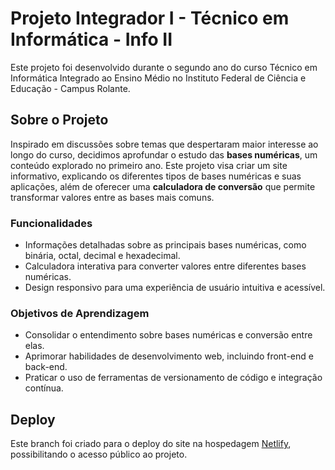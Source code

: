 # Projeto Integrador I - Técnico em Informática - Info II

Este projeto foi desenvolvido durante o segundo ano do curso Técnico em Informática Integrado ao Ensino Médio no Instituto Federal de Ciência e Educação - Campus Rolante.

## Sobre o Projeto

Inspirado em discussões sobre temas que despertaram maior interesse ao longo do curso, decidimos aprofundar o estudo das **bases numéricas**, um conteúdo explorado no primeiro ano. Este projeto visa criar um site informativo, explicando os diferentes tipos de bases numéricas e suas aplicações, além de oferecer uma **calculadora de conversão** que permite transformar valores entre as bases mais comuns.

### Funcionalidades

- Informações detalhadas sobre as principais bases numéricas, como binária, octal, decimal e hexadecimal.
- Calculadora interativa para converter valores entre diferentes bases numéricas.
- Design responsivo para uma experiência de usuário intuitiva e acessível.

### Objetivos de Aprendizagem

- Consolidar o entendimento sobre bases numéricas e conversão entre elas.
- Aprimorar habilidades de desenvolvimento web, incluindo front-end e back-end.
- Praticar o uso de ferramentas de versionamento de código e integração contínua.

## Deploy

Este branch foi criado para o deploy do site na hospedagem [Netlify](https://www.netlify.com/), possibilitando o acesso público ao projeto.
